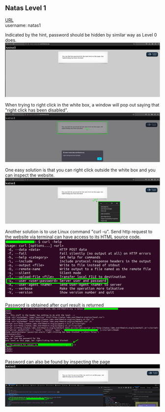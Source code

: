 ## Natas Level 1

[URL](http://natas1.natas.labs.overthewire.org) <br>
username: natas1 <br>

Indicated by the hint, password should be hidden by similar way as Level 0 does. <br>
![Level1_website.png](https://github.com/Johnchauyu/NatasOverTheWire-writeup/blob/main/Screenshots/Level1/Level1_website.png) <br>

When trying to right click in the white box, a window will pop out saying that "right click has been disabled". <br>
![[Level1_popup.png]](https://github.com/Johnchauyu/NatasOverTheWire-writeup/blob/main/Screenshots/Level1/Level1_popup.png) <br>

One easy solution is that you can right click outside the white box and you can inspect the website. <br>
![Level1_rc.png](https://github.com/Johnchauyu/NatasOverTheWire-writeup/blob/main/Screenshots/Level1/Level1_rc.png) <br>

Another solution is to use Linux command "curl -u". Send http request to the website via terminal can have access to its HTML source code. <br>
![curl.png](https://github.com/Johnchauyu/NatasOverTheWire-writeup/blob/main/Screenshots/Level1/curl.png) <br>

Password is obtained after curl result is returned <br>
![CurlResult.png](https://github.com/Johnchauyu/NatasOverTheWire-writeup/blob/main/Screenshots/Level1/CurlResult.png) <br>

Password can also be found by inspecting the page <br>
![Level1_InsepctResult.png](https://github.com/Johnchauyu/NatasOverTheWire-writeup/blob/main/Screenshots/Level1/Level1_InsepctResult.png) <br>
